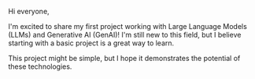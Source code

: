 Hi everyone,

I'm excited to share my first project working with Large Language Models (LLMs) and Generative AI (GenAI)! I'm still new to this field, but I believe starting with a basic project is a great way to learn.

This project might be simple, but I hope it demonstrates the potential of these technologies.
